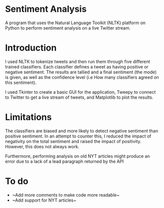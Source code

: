 # Sentiment Analysis

A program that uses the Natural Language Toolkit (NLTK) platform on Python to perform sentiment analysis on a live Twitter stream.

# Introduction
I used NLTK to tokenize tweets and then run them through five different trained classifiers. 
Each classifier defines a tweet as having positive or negative sentiment. The results are tallied and a final sentiment (the mode) is given,
as well as the confidence level (i.e How many classifiers agreed on this sentiment).

I used Tkinter to create a basic GUI for the application, Tweepy to connect to Twitter to get a live stream of tweets, and Matplotlib to plot the results.

# Limitations
The classifiers are biased and more likely to detect negative sentiment than positive sentiment. In an attempt to counter this, I reduced the impact of negativity on the total sentiment and raised the impact of positivity. However, this does not always work.

Furthermore, performing analysis on old NYT articles might produce an error due to a lack of a lead paragraph returned by the API

# To do
- ~Add more comments to make code more readable~
- ~Add support for NYT articles~
